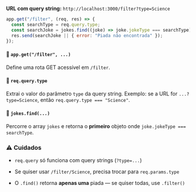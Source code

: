
**URL com query string:** `http://localhost:3000/filter?type=Science`

```js
app.get("/filter", (req, res) => {
  const searchType = req.query.type;
  const searchJoke = jokes.find((joke) => joke.jokeType === searchType);
  res.send(searchJoke || { error: "Piada não encontrada" });
});
```

#### 🔸 `app.get("/filter", ...)`

Define uma rota GET acessível em `/filter`.

#### 🔸 `req.query.type`

Extrai o valor do parâmetro `type` da query string. Exemplo: se a URL for `...?type=Science`, então `req.query.type === "Science"`.

#### 🔸 `jokes.find(...)`

Percorre o array `jokes` e retorna o **primeiro** objeto onde `joke.jokeType === searchType`.

### ⚠️ **Cuidados**

- `req.query` só funciona com query strings (`?type=...`)
    
- Se quiser usar `/filter/Science`, precisa trocar para `req.params.type`
    
- O `.find()` retorna **apenas uma** piada — se quiser todas, use `.filter()`